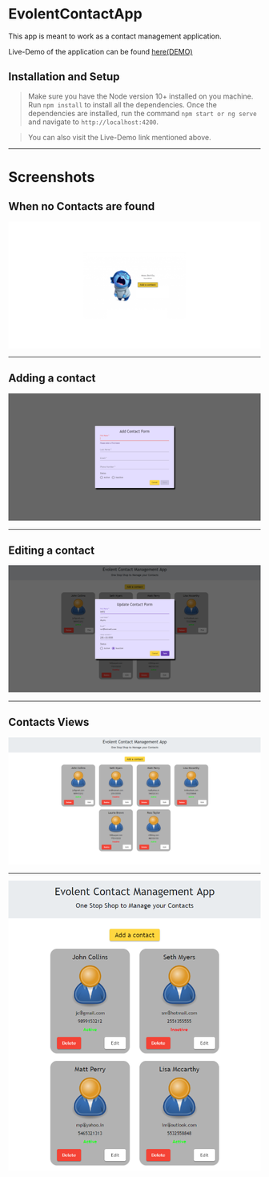 # EvolentContactApp

This app is meant to work as a contact management application.

Live-Demo of the application can be found [here(DEMO)](https://prashant-evolent.firebaseapp.com)

## Installation and Setup

> Make sure you have the Node version 10+ installed on you machine.
> Run `npm install` to install all the dependencies.
> Once the dependencies are installed, run the command `npm start or ng serve` and navigate to `http://localhost:4200`.

> You can also visit the Live-Demo link mentioned above.

---

# Screenshots

## When no Contacts are found

![No-Contacts](no-contacts.png)

---

## Adding a contact

![Add](add-contact.png)

---

## Editing a contact

![Edit](update-contact.png)

---

## Contacts Views

![desktop](contacts.png)

---

![mobile](contacts-sm.png)
